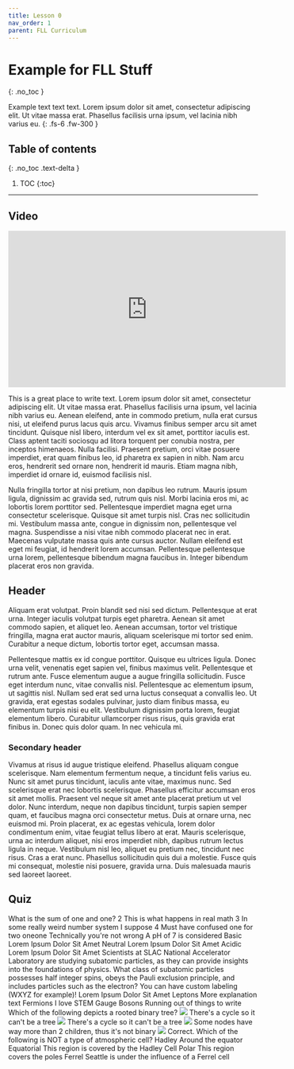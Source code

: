 ```yaml
---
title: Lesson 0
nav_order: 1
parent: FLL Curriculum
---
```


# Example for FLL Stuff
{: .no_toc }

Example text text text. Lorem ipsum dolor sit amet, consectetur adipiscing elit. Ut vitae massa erat. Phasellus facilisis urna ipsum, vel lacinia nibh varius eu.
{: .fs-6 .fw-300 }

## Table of contents
{: .no_toc .text-delta }

1. TOC
{:toc}

---

## Video
<iframe width="560" height="315" src="https://www.youtube.com/embed/ErDj8myI_Tg?si=s1CXRpumwxveoNae" title="YouTube video player" frameborder="0" allow="accelerometer; autoplay; clipboard-write; encrypted-media; gyroscope; picture-in-picture; web-share" referrerpolicy="strict-origin-when-cross-origin" allowfullscreen></iframe>

This is a great place to write text. Lorem ipsum dolor sit amet, consectetur adipiscing elit. Ut vitae massa erat. Phasellus facilisis urna ipsum, vel lacinia nibh varius eu. Aenean eleifend, ante in commodo pretium, nulla erat cursus nisi, ut eleifend purus lacus quis arcu. Vivamus finibus semper arcu sit amet tincidunt. Quisque nisl libero, interdum vel ex sit amet, porttitor iaculis est. Class aptent taciti sociosqu ad litora torquent per conubia nostra, per inceptos himenaeos. Nulla facilisi. Praesent pretium, orci vitae posuere imperdiet, erat quam finibus leo, id pharetra ex sapien in nibh. Nam arcu eros, hendrerit sed ornare non, hendrerit id mauris. Etiam magna nibh, imperdiet id ornare id, euismod facilisis nisl.

Nulla fringilla tortor at nisi pretium, non dapibus leo rutrum. Mauris ipsum ligula, dignissim ac gravida sed, rutrum quis nisl. Morbi lacinia eros mi, ac lobortis lorem porttitor sed. Pellentesque imperdiet magna eget urna consectetur scelerisque. Quisque sit amet turpis nisl. Cras nec sollicitudin mi. Vestibulum massa ante, congue in dignissim non, pellentesque vel magna. Suspendisse a nisi vitae nibh commodo placerat nec in erat. Maecenas vulputate massa quis ante cursus auctor. Nullam eleifend est eget mi feugiat, id hendrerit lorem accumsan. Pellentesque pellentesque urna lorem, pellentesque bibendum magna faucibus in. Integer bibendum placerat eros non gravida.

## Header
Aliquam erat volutpat. Proin blandit sed nisi sed dictum. Pellentesque at erat urna. Integer iaculis volutpat turpis eget pharetra. Aenean sit amet commodo sapien, et aliquet leo. Aenean accumsan, tortor vel tristique fringilla, magna erat auctor mauris, aliquam scelerisque mi tortor sed enim. Curabitur a neque dictum, lobortis tortor eget, accumsan massa.

Pellentesque mattis ex id congue porttitor. Quisque eu ultrices ligula. Donec urna velit, venenatis eget sapien vel, finibus maximus velit. Pellentesque et rutrum ante. Fusce elementum augue a augue fringilla sollicitudin. Fusce eget interdum nunc, vitae convallis nisl. Pellentesque ac elementum ipsum, ut sagittis nisl. Nullam sed erat sed urna luctus consequat a convallis leo. Ut gravida, erat egestas sodales pulvinar, justo diam finibus massa, eu elementum turpis nisi eu elit. Vestibulum dignissim porta lorem, feugiat elementum libero. Curabitur ullamcorper risus risus, quis gravida erat finibus in. Donec quis dolor quam. In nec vehicula mi.

### Secondary header

Vivamus at risus id augue tristique eleifend. Phasellus aliquam congue scelerisque. Nam elementum fermentum neque, a tincidunt felis varius eu. Nunc sit amet purus tincidunt, iaculis ante vitae, maximus nunc. Sed scelerisque erat nec lobortis scelerisque. Phasellus efficitur accumsan eros sit amet mollis. Praesent vel neque sit amet ante placerat pretium ut vel dolor. Nunc interdum, neque non dapibus tincidunt, turpis sapien semper quam, et faucibus magna orci consectetur metus. Duis at ornare urna, nec euismod mi. Proin placerat, ex ac egestas vehicula, lorem dolor condimentum enim, vitae feugiat tellus libero at erat. Mauris scelerisque, urna ac interdum aliquet, nisi eros imperdiet nibh, dapibus rutrum lectus ligula in neque. Vestibulum nisl leo, aliquet eu pretium nec, tincidunt nec risus. Cras a erat nunc. Phasellus sollicitudin quis dui a molestie. Fusce quis mi consequat, molestie nisi posuere, gravida urna. Duis malesuada mauris sed laoreet laoreet.

## Quiz
<content-quiz>
    <quiz-mc-question >
        What is the sum of one and one?
        <quiz-option correct >
            <quiz-text>2</quiz-text>
            <quiz-explanation>This is what happens in real math</quiz-explanation>
        </quiz-option>
        <quiz-option>
            <quiz-text>3</quiz-text>
            <quiz-explanation>In some really weird number system I suppose</quiz-explanation>
        </quiz-option>
        <quiz-option>
            <quiz-text>4</quiz-text>
            <quiz-explanation>Must have confused one for two</quiz-explanation>
        </quiz-option>
        <quiz-option correct>
            oneone
            <quiz-explanation>Technically you're not wrong</quiz-explanation>
        </quiz-option>
    </quiz-mc-question>
    <quiz-mc-question >
        A pH of 7 is considered
        <quiz-option >
            <quiz-text>Basic</quiz-text>
            <quiz-explanation>Lorem Ipsum Dolor Sit Amet</quiz-explanation>
        </quiz-option>
        <quiz-option correct>
            <quiz-text>Neutral</quiz-text>
            <quiz-explanation>Lorem Ipsum Dolor Sit Amet</quiz-explanation>
        </quiz-option>
        <quiz-option>
            <quiz-text>Acidic</quiz-text>
            <quiz-explanation>Lorem Ipsum Dolor Sit Amet</quiz-explanation>
        </quiz-option>
    </quiz-mc-question>
    <quiz-mc-question >
        Scientists at SLAC National Accelerator Laboratory are studying subatomic particles, as they can
            provide insights into the foundations of physics. What class of subatomic particles
            possesses half integer spins, obeys the Pauli exclusion principle, and
            includes particles such as the electron?
        <quiz-option identifier="W">
            <quiz-text>You can have custom labeling (WXYZ for example)!</quiz-text>
            <quiz-explanation>Lorem Ipsum Dolor Sit Amet</quiz-explanation>
        </quiz-option>
        <quiz-option identifier="X">
            <quiz-text>Leptons</quiz-text>
            <quiz-explanation> More explanation text</quiz-explanation>
        </quiz-option>
        <quiz-option identifier="Y" correct>
            <quiz-text correct>Fermions</quiz-text>
            <quiz-explanation>I love STEM</quiz-explanation>
        </quiz-option>
        <quiz-option identifier="Z">
            Gauge Bosons
            <quiz-explanation>Running out of things to write</quiz-explanation>
        </quiz-option>
    </quiz-mc-question>
    <quiz-mc-question>
        Which of the following depicts a rooted binary tree?
        <quiz-option>
            <img src="https://study.com/cimages/multimages/16/undirected_graph7121133166907396118.png">
            <quiz-explanation>There's a cycle so it can't be a tree</quiz-explanation>
        </quiz-option>
        <quiz-option>
            <img src="https://www.algolist.net/img/graphs/graph-ir-1.png">
            <quiz-explanation>There's a cycle so it can't be a tree</quiz-explanation>
        </quiz-option>
        <quiz-option>
            <img src="https://people.eecs.berkeley.edu/~bh/ss-pics/world.jpg">
            <quiz-explanation>Some nodes have way more than 2 children, thus it's not binary</quiz-explanation>
        </quiz-option>
        <quiz-option correct>
            <img src="https://upload.wikimedia.org/wikipedia/commons/5/5e/Binary_tree_v2.svg">
            <quiz-explanation>Correct.</quiz-explanation>
        </quiz-option>
    </quiz-mc-question>
    <quiz-mc-question>
        Which of the following is NOT a type of atmospheric cell?
        <quiz-option>
            Hadley
            <quiz-explanation>Around the equator</quiz-explanation>
        </quiz-option>
        <quiz-option correct>
            Equatorial
            <quiz-explanation>This region is covered by the Hadley Cell</quiz-explanation>
        </quiz-option>
        <quiz-option>
            Polar
            <quiz-explanation>This region covers the poles</quiz-explanation>
        </quiz-option>
        <quiz-option>
            Ferrel
            <quiz-explanation>Seattle is under the influence of a Ferrel cell</quiz-explanation>
        </quiz-option>
    </quiz-mc-question>
</content-quiz>